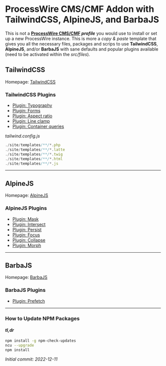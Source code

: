 # ProcessWire CMS/CMF Addon with TailwindCSS, AlpineJS, and BarbaJS

This is not a **[ProcessWire CMS/CMF](https://processwire.com/) _profile_** you would use to install or set up a new ProcessWire instance. This is more a _copy & paste_ template that gives you all the necessary files, packages and scrips to use **TailwindCSS**, **AlpineJS**, and/or **BarbaJS** with sane defaults and popular plugins available (need to be activated within the _src/files_).

## TailwindCSS

Homepage: [TailwindCSS](https://tailwindcss.com/)

### TailwindCSS Plugins

- [Plugin: Typography](https://tailwindcss.com/docs/typography-plugin)
- [Plugin: Forms](https://github.com/tailwindlabs/tailwindcss-forms)
- [Plugin: Aspect ratio](https://github.com/tailwindlabs/tailwindcss-aspect-ratio)
- [Plugin: Line clamp](https://github.com/tailwindlabs/tailwindcss-line-clamp)
- [Plugin: Container queries](https://github.com/tailwindlabs/tailwindcss-container-queries)

_tailwind.config.js_

```js
./site/templates/**/*.php
./site/templates/**/*.latte
./site/templates/**/*.twig
./site/templates/**/*.html
./site/templates/**/*.js
```

---

## AlpineJS

Homepage: [AlpineJS](https://alpinejs.dev/)

### AlpineJS Plugins

- [Plugin: Mask](https://alpinejs.dev/plugins/mask)
- [Plugin: Intersect](https://alpinejs.dev/plugins/intersect)
- [Plugin: Persist](https://alpinejs.dev/plugins/persist)
- [Plugin: Focus](https://alpinejs.dev/plugins/focus)
- [Plugin: Collapse](https://alpinejs.dev/plugins/collapse)
- [Plugin: Morph](https://alpinejs.dev/plugins/morph)

---

## BarbaJS

Homepage: [BarbaJS](https://barba.js.org/)

### BarbaJS Plugins

- [Plugin: Prefetch](https://barba.js.org/docs/plugins/prefetch/)

---

### How to Update NPM Packages

#### _tl,dr_

```sh
npm install -g npm-check-updates
ncu --upgrade
npm install
```

_Initial commit: 2022-12-11_
